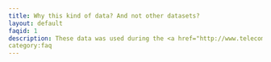```yaml
---
title: Why this kind of data? And not other datasets? 
layout: default
faqid: 1
description: These data was used during the <a href="http://www.telecomitalia.com/tit/en/bigdatachallenge.html" target="_new">Big Data Challenge</a> 2014, an online call for developers, researchers and designers from all over the world to come up with brand-new big data services and applications. The challenge was organized by Telecom Italia, in association with <a href="http://www.eitictlabs.eu/" target="_new">EIT ICT Labs</a>, <a href="http://www.media.mit.edu/" target="_new">MIT Media Lab</a>, <a href="http://www.polimi.it/" target="_new">Milan Polytechnic</a>, <a href="http://ict.fbk.eu" target="_new">Fondazione Bruno Kessler</a>,<a href="http://www.unitn.it" target="_new">University of Trento</a> and <a href="http://trentorise.eu" target="_new">TrentoRISE</a>.<br/>The data provided within the Dataset of the Big Data Challenge are geo-referenced and anonymous relating to the territories of Milan and of the Autonomous Province of Trento. The dataset contains millions of records of data covering the period from November to December 2013.<br/>The Big Data Challenge dataset contains data concerning telecommunications, energy, weather, public and private transport, social networks and events.
category:faq
---
```

